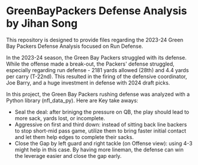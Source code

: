 # GreenBayPackers Defense Analysis by Jihan Song

This repository is designed to provide files regarding the 2023-24 Green Bay Packers Defense Analysis focused on Run Defense. 

In the 2023-24 season, the Green Bay Packers struggled with its defense. While the offense made a break-out, the Packers' defense struggled, especially regarding run defense - 2181 yards allowed (28th) and 4.4 yards per carry (T-22nd). This resulted in the firing of the defensive coordinator, Joe Barry, and a huge investment in defense with 2024 draft picks. 

In this project, the Green Bay Packers rushing defense was analyzed with a Python library (nfl_data_py). Here are Key take aways:

- Seal the deal: after brinigng the pressure on QB, the play should lead to more sack, yards lost, or incomplete. 
- Aggressive on first and third down: instead of sitting back line backers to stop short-mid pass game, utilize them to bring faster initial contact and let them help edges to complete their sacks.
- Close the Gap by left guard and right tackle (on Offense view): using 4-3 might help in this case. By having more lineman, the defense can win the leverage easier and close the gap early.
